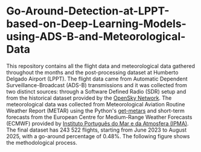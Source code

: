 # Go-Around-Detection-at-LPPT-based-on-Deep-Learning-Models-using-ADS-B-and-Meteorological-Data

This repository contains all the flight data and meteorological data gathered throughout the months and the post-processing dataset at Humberto Delgado Airport (LPPT). The flight data came from Automatic Dependent Surveillance-Broadcast (ADS-B) transmissions and it was collected from two distinct sources: through a Software Defined Radio (SDR) setup and from the historical dataset provided by the [OpenSky Network](https://opensky-network.org/). The meteorological data was collected from Meteorological Aviation Routine Weather Report (METAR) using the Python's [get-metars](https://pypi.org/project/get-metars) and short-term forecasts from the European Centre for Medium-Range Weather Forecasts (ECMWF) provided by [Instituto Português do Mar e da Atmosfera (IPMA)](https://www.ipma.pt/pt/index.html). The final dataset has 243 522 flights, starting from June 2023 to August 2025, with a go-around percentage of 0.48\%. The following figure shows the methodological process.
